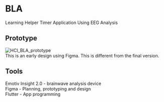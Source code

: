 # BLA
Learning Helper Timer Application Using EEG Analysis

## Prototype
![HCI_BLA_prototype](https://user-images.githubusercontent.com/86915357/211298469-29625201-7748-4d52-8d5e-ffe66923aa45.png)  
This is an early design using Figma. This is different from the final version.

## Tools
Emotiv Insight 2.0 - brainwave analysis device  
Figma - Planning, prototyping and design  
Flutter - App programming  
